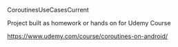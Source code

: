 CoroutinesUseCasesCurrent

Project built as homework or hands on for Udemy Course

https://www.udemy.com/course/coroutines-on-android/
